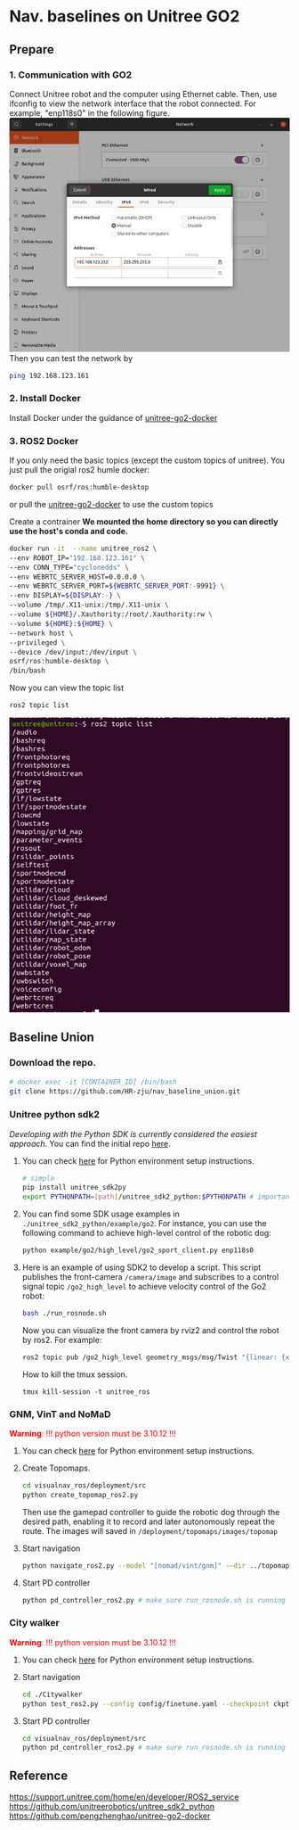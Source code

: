 # Nav. baselines on Unitree GO2
## Prepare
### 1. Communication with GO2
Connect Unitree robot and the computer using Ethernet cable. Then, use ifconfig to view the network interface that the robot connected. For example, "enp118s0" in the following figure.
![network config](./assets/network.jpg)
Then you can test the network by
```bash
ping 192.168.123.161
```
### 2. Install Docker
Install Docker under the guidance of [unitree-go2-docker](https://github.com/pengzhenghao/unitree-go2-docker)
### 3. ROS2 Docker
If you only need the basic topics (except the custom topics of unitree). You just pull the origial ros2 humle docker:
```bash
docker pull osrf/ros:humble-desktop
```
or pull the [unitree-go2-docker](https://github.com/pengzhenghao/unitree-go2-docker) to use the custom topics

Create a contrainer
**We mounted the home directory so you can directly use the host's conda and code.**
```bash
docker run -it  --name unitree_ros2 \
--env ROBOT_IP="192.168.123.161" \
--env CONN_TYPE="cyclonedds" \
--env WEBRTC_SERVER_HOST=0.0.0.0 \
--env WEBRTC_SERVER_PORT=${WEBRTC_SERVER_PORT:-9991} \
--env DISPLAY=${DISPLAY:-} \
--volume /tmp/.X11-unix:/tmp/.X11-unix \
--volume ${HOME}/.Xauthority:/root/.Xauthority:rw \
--volume ${HOME}:${HOME} \
--network host \
--privileged \
--device /dev/input:/dev/input \
osrf/ros:humble-desktop \
/bin/bash
```

Now you can view the topic list
```bash
ros2 topic list
```
![topic list](./assets/topics.png)


## Baseline Union
### Download the repo.
```bash
# docker exec -it [CONTAINER_ID] /bin/bash
git clone https://github.com/HR-zju/nav_baseline_union.git
```

### Unitree python sdk2

_Developing with the Python SDK is currently considered the easiest approach_.
You can find the initial repo [here](https://github.com/unitreerobotics/unitree_sdk2_python).

1. You can check [here](./unitree_sdk2_python/README.md) for Python environment setup instructions.
    ```bash
    # simple
    pip install unitree_sdk2py
    export PYTHONPATH=[path]/unitree_sdk2_python:$PYTHONPATH # important
    ```

2. You can find some SDK usage examples in  `./unitree_sdk2_python/example/go2`. For instance, you can use the following command to achieve high-level control of the robotic dog:
    ```bash
    python example/go2/high_level/go2_sport_client.py enp118s0
    ```

3. Here is an example of using SDK2 to develop a script. This script publishes the front-camera `/camera/image` and subscribes to a control signal topic `/go2_high_level` to achieve velocity control of the Go2 robot:
    ```bash
    bash ./run_rosnode.sh
    ```
    Now you can visualize the front camera by rviz2 and control the robot by ros2. For example:
    ```bash
    ros2 topic pub /go2_high_level geometry_msgs/msg/Twist "{linear: {x: 0.1, y: 0.0, z: 0.0}, angular: {x: 0.0, y: 0.0, z: 0.0}}" --once
    ```
    How to kill the tmux session.
    ```
    tmux kill-session -t unitree_ros
    ```


### GNM, VinT and NoMaD
<font color="red">**Warning**: !!! python version must be 3.10.12 !!!</font>

1. You can check [here](./visualnav_ros/README.md) for Python environment setup instructions. 

2. Create Topomaps.
    ```bash
    cd visualnav_ros/deployment/src
    python create_topomap_ros2.py
    ```
    Then use the gamepad controller to guide the robotic dog through the desired path, enabling it to record and later autonomously repeat the route. The images will saved in `/deployment/topomaps/images/topomap`

3. Start navigation
    ```bash
    python navigate_ros2.py --model "[nomad/vint/gnm]" -—dir ../topomaps/images
    ```

4. Start PD controller
    ```bash
    python pd_controller_ros2.py # make sure run_rosnode.sh is running
    ```


### City walker
<font color="red">**Warning**: !!! python version must be 3.10.12 !!!</font>
1. You can check [here](./CityWalker/README.md) for Python environment setup instructions.

2. Start navigation
    ```bash
    cd ./Citywalker
    python test_ros2.py --config config/finetune.yaml --checkpoint ckpt/finetune.ckpt
    ```

3. Start PD controller
    ```bash
    cd visualnav_ros/deployment/src
    python pd_controller_ros2.py # make sure run_rosnode.sh is running
    ```

## Reference
https://support.unitree.com/home/en/developer/ROS2_service
https://github.com/unitreerobotics/unitree_sdk2_python
https://github.com/pengzhenghao/unitree-go2-docker


